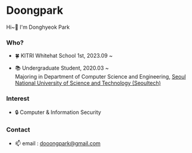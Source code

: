 # Doongpark
Hi~:wave: I'm Donghyeok Park

### Who?
- :four_leaf_clover: KITRI Whitehat School 1st, 2023.09 ~

- :books: Undergraduate Student, 2020.03 ~<br>
Majoring in Department of Computer Science and Engineering, [Seoul National University of Science and Technology (Seoultech)](https://www.seoultech.ac.kr/)

### Interest
- :lock: Computer & Information Security

### Contact
- :mailbox: email : dooongpark@gmail.com
